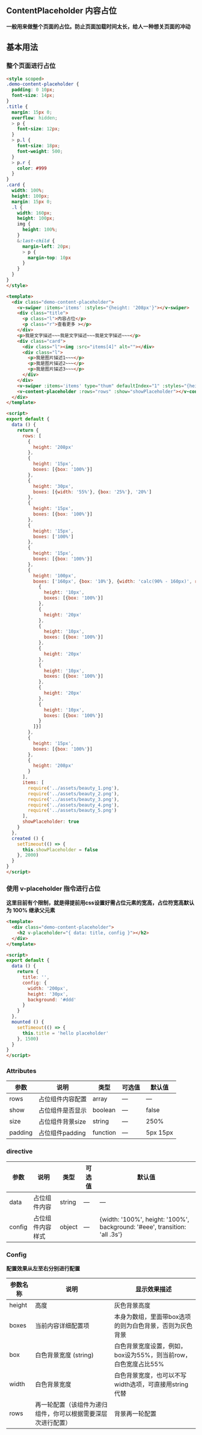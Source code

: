 ## ContentPlaceholder 内容占位

**一般用来做整个页面的占位。防止页面加载时间太长，给人一种想关页面的冲动**

## 基本用法

### 整个页面进行占位

```html
<style scoped>
.demo-content-placeholder {
  padding: 0 10px;
  font-size: 14px;
}
.title {
  margin: 15px 0;
  overflow: hidden;
  > p {
    font-size: 12px;
  }
  > p.l {
    font-size: 18px;
    font-weight: 500;
  }
  > p.r {
    color: #999
  }
}
.card {
  width: 100%;
  height: 100px;
  margin: 15px 0;
  .l {
    width: 160px;
    height: 100px;
    img {
      height: 100%;
    }
    &:last-child {
      margin-left: 20px;
      > p {
        margin-top: 10px
      }
    }
  }
}
</style>

<template>
  <div class="demo-content-placeholder">
    <v-swiper :items='items' :styles="{height: '208px'}"></v-swiper>
    <div class="title">
      <p class="l">内容占位</p>
      <p class="r">查看更多 ></p>
    </div>
    <p>我是文字描述~~~我是文字描述~~~我是文字描述~~~</p>
    <div class="card">
      <div class="l"><img :src="items[4]" alt=""></div>
      <div class="l">
        <p>我是图片描述1~~~</p>
        <p>我是图片描述2~~~</p>
        <p>我是图片描述3~~~</p>
      </div>
    </div>
    <v-swiper :items='items' type="thum" defaultIndex="1" :styles="{height: '208px'}"></v-swiper>
    <v-content-placeholder :rows="rows" :show="showPlaceholder"></v-content-placeholder>
  </div>
</template>

<script>
export default {
  data () {
    return {
      rows: [
        {
          height: '208px'
        },
        {
          height: '15px',
          boxes: [{box: '100%'}]
        },
        {
          height: '30px',
          boxes: [{width: '55%'}, {box: '25%'}, '20%']
        },
        {
          height: '15px',
          boxes: [{box: '100%'}]
        },
        {
          height: '15px',
          boxes: ['100%']
        },
        {
          height: '15px',
          boxes: [{box: '100%'}]
        },
        {
          height: '100px',
          boxes: ['160px', {box: '10%'}, {width: 'calc(90% - 160px)', rows: [
            {
              height: '10px',
              boxes: [{box: '100%'}]
            },
            {
              height: '20px'
            },
            {
              height: '10px',
              boxes: [{box: '100%'}]
            },
            {
              height: '20px'
            },
            {
              height: '10px',
              boxes: [{box: '100%'}]
            },
            {
              height: '20px'
            },
            {
              height: '10px',
              boxes: [{box: '100%'}]
            }
          ]}]
        },
        {
          height: '15px',
          boxes: [{box: '100%'}]
        },
        {
          height: '208px'
        }
      ],
      items: [
        require('../assets/beauty_1.png'),
        require('../assets/beauty_2.png'),
        require('../assets/beauty_3.png'),
        require('../assets/beauty_4.png'),
        require('../assets/beauty_5.png')
      ],
      showPlaceholder: true
    }
  },
  created () {
    setTimeout(() => {
      this.showPlaceholder = false
    }, 2000)
  }
}
</script>
```

### 使用 v-placeholder 指令进行占位

**这里目前有个限制，就是得提前用css设置好需占位元素的宽高，占位符宽高默认为 100% 继承父元素**

```html
<template>
  <div class="demo-content-placeholder">
    <h2 v-placeholder="{ data: title, config }"></h2>
  </div>
</template>

<script>
export default {
  data () {
    return {
      title: '',
      config: {
        width: '200px',
        height: '30px',
        background: '#ddd'
      }
    }
  },
  mounted () {
    setTimeout(() => {
      this.title = 'hello placeholder'
    }, 1500)
  }
}
</script>
```

### Attributes

| 参数      | 说明    | 类型      | 可选值       | 默认值   |
|---------- |-------- |---------- |-------------  |-------- |
| rows  | 占位组件内容配置    | array   | — | — |
| show  | 占位组件是否显示  |  boolean  | — | false   |
| size  | 占位组件背景size  |  string  | — | 250%   |
| padding  | 占位组件padding    | function   | — | 5px 15px   |

### directive

| 参数      | 说明    | 类型      | 可选值       | 默认值   |
|---------- |-------- |---------- |-------------  |-------- |
| data  | 占位组件内容    | string   | — | — |
| config  | 占位组件内容样式  |  object  | — | {width: '100%', height: '100%', background: '#eee', transition: 'all .3s'}   |

### Config

**配置效果从左至右分别进行配置**

| 参数名称      | 说明    | 显示效果描述      |
|---------- |-------- |---------- |
| height  | 高度    | 灰色背景高度 |
| boxes  | 当前内容详细配置项    | 本身为数组，里面带box选项的则为白色背景，否则为灰色背景 |
| box  | 白色背景宽度 (string)    | 白色背景宽度设置，例如，box设为55%，则当前row，白色宽度占比55% |
| width  | 白色背景宽度    | 白色背景宽度，也可以不写width选项，可直接用string代替 |
| rows  | 再一轮配置（该组件为递归组件，你可以根据需要深层次进行配置）    | 背景再一轮配置 |
